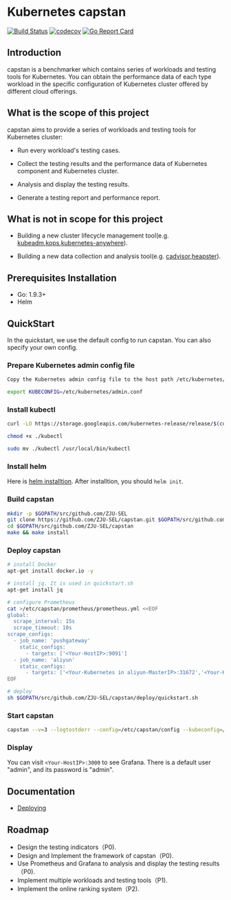 # Kubernetes capstan

[![Build Status](https://travis-ci.org/ZJU-SEL/capstan.svg?branch=master)](https://travis-ci.org/ZJU-SEL/capstan)
[![codecov](https://codecov.io/gh/ZJU-SEL/capstan/branch/master/graph/badge.svg)](https://codecov.io/gh/ZJU-SEL/capstan)
[![Go Report Card](https://goreportcard.com/badge/github.com/ZJU-SEL/capstan)](https://goreportcard.com/report/github.com/ZJU-SEL/capstan)

## Introduction

capstan is a benchmarker which contains series of workloads and testing tools for Kubernetes. You can obtain the performance data of each type workload in the specific configuration of Kubernetes cluster offered by different cloud offerings.

## What is the scope of this project

capstan aims to provide a series of workloads and testing tools for Kubernetes cluster:

- Run every workload's testing cases.

- Collect the testing results and the performance data of Kubernetes component and Kubernetes cluster.

- Analysis and display the testing results.

- Generate a testing report and performance report.

## What is not in scope for this project

- Building a new cluster lifecycle management tool(e.g. [kubeadm](https://github.com/kubernetes/kubeadm),[kops](https://github.com/kubernetes/kops),[kubernetes-anywhere](https://github.com/kubernetes/kubernetes-anywhere)).

- Building a new data collection and analysis tool(e.g. [cadvisor](https://github.com/google/cadvisor),[heapster](https://github.com/kubernetes/heapster)).

## Prerequisites Installation

- Go: 1.9.3+
- Helm

## QuickStart

In the quickstart, we use the default config to run capstan. You can also specify your own config.

### Prepare Kubernetes admin config file

```sh
Copy the Kubernetes admin config file to the host path /etc/kubernetes/admin.conf

export KUBECONFIG=/etc/kubernetes/admin.conf
```

### Install kubectl

```sh
curl -LO https://storage.googleapis.com/kubernetes-release/release/$(curl -s https://storage.googleapis.com/kubernetes-release/release/stable.txt)/bin/linux/amd64/kubectl

chmod +x ./kubectl

sudo mv ./kubectl /usr/local/bin/kubectl
```

### Install helm

Here is [helm installtion](https://github.com/kubernetes/helm/blob/master/docs/install.md?spm=a2c4g.11186623.2.7.qwiWKY&file=install.md).
After installtion, you should `helm init`.

### Build capstan

```sh
mkdir -p $GOPATH/src/github.com/ZJU-SEL
git clone https://github.com/ZJU-SEL/capstan.git $GOPATH/src/github.com/ZJU-SEL/capstan
cd $GOPATH/src/github.com/ZJU-SEL/capstan
make && make install
```

### Deploy capstan

```sh
# install Docker
apt-get install docker.io -y

# install jq. It is used in quickstart.sh
apt-get install jq

# configure Prometheus
cat >/etc/capstan/prometheus/prometheus.yml <<EOF
global:
  scrape_interval: 15s
  scrape_timeout: 10s
scrape_configs:
  - job_name: 'pushgateway'
    static_configs:
      - targets: ['<Your-HostIP>:9091']
  - job_name: 'aliyun'
    static_configs:
      - targets: ['<Your-Kubernetes in aliyun-MasterIP>:31672','<Your-Kubernetes in aliyun-Node1IP>:31672','<Your-Kubernetes in aliyun-Node2IP>:31672',...]
EOF

# deploy
sh $GOPATH/src/github.com/ZJU-SEL/capstan/deploy/quickstart.sh

```

### Start capstan

```sh
capstan --v=3 --logtostderr --config=/etc/capstan/config --kubeconfig=/etc/kubernetes/admin.conf &
```

### Display

You can visit `<Your-HostIP>:3000` to see Grafana. There is a default user "admin", and its password is "admin".

## Documentation

- [Deploying](docs/deploy.md)

## Roadmap

- Design the testing indicators（P0).
- Design and Implement the framework of capstan（P0).
- Use Prometheus and Grafana to analysis and display the testing results（P0).
- Implement multiple workloads and testing tools（P1).
- Implement the online ranking system（P2).